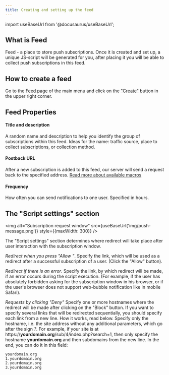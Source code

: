 ```yaml
---
title: Creating and setting up the feed
---
```

import useBaseUrl from '@docusaurus/useBaseUrl';


## What is Feed
Feed - a place to store push subscriptions. Once it is created and set up, a unique JS-script will be generated for you, after placing it you will be able to collect push subscriptions in this feed.

## How to create a feed
Go to the [Feed page](https://pushflow.net/app/feed) of the main menu and click on the ["Create"](https://pushflow.net/app/feed/create) button in the upper right corner.

## Feed Properties

#### Title and description
A random name and description to help you identify the group of subscriptions within this feed. Ideas for the name: traffic source, place to collect subscriptions, or collection method. 

#### Postback URL
After a new subscription is added to this feed, our server will send a request back to the specified address. [Read more about available macros](tracker.md)

#### Frequency
How often you can send notifications to one user. Specified in hours.

## The "Script settings" section
<img alt="Subscription request window" src={useBaseUrl('img/push-message.png')} style={{maxWidth: 300}} />

The "Script settings" section determines where redirect will take place after user interaction with the subscription window.

*Redirect when you press "Allow "*. Specify the link, which will be used as a redirect after a successful subscription of a user. (Click the "Allow" button).

*Redirect if there is an error*. Specify the link, by which redirect will be made, if an error occurs during the script execution. (For example, if the user has absolutely forbidden asking for the subscription window in his browser, or if the user's browser does not support web-bubble notification like in mobile Safari).

*Requests by clicking "Deny"* Specify one or more hostnames where the redirect will be made after clicking on the "Block" button. If you want to specify several links that will be redirected sequentially, you should specify each link from a new line. How it works, read below.
Specify only the hostname, i.e. the site address without any additional parameters, which go after the sign _?_. For example, if your site is at https://**yourdomain.org**/sub/4/index.php?search=1, then only specify the hostname **yourdomain.org** and then subdomains from the new line. In the end, you can do it in this field:

```
yourdomain.org
1.yourdomain.org
2.yourdomain.org
3.yourdomain.org
```


